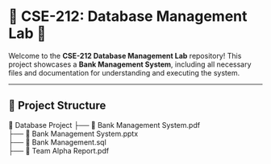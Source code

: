 # 🌟 CSE-212: Database Management Lab 🌟

Welcome to the **CSE-212 Database Management Lab** repository! This project showcases a **Bank Management System**, including all necessary files and documentation for understanding and executing the system.

---

## 📂 Project Structure


📁 Database Project
   ├── 📄 Bank Management System.pdf      
   ├── 📄 Bank Management System.pptx    
   ├── 📄 Bank Management.sql             
   ├── 📄 Team Alpha Report.pdf           
                           

